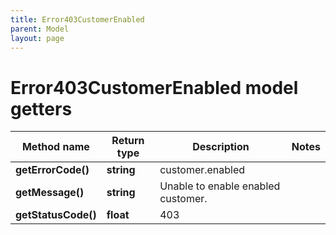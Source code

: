 ```yaml
---
title: Error403CustomerEnabled
parent: Model
layout: page
---
```


# Error403CustomerEnabled model getters

Method name | Return type | Description | Notes
------------ | ------------- | ------------- | -------------
**getErrorCode()** | **string** | customer.enabled |
**getMessage()** | **string** | Unable to enable enabled customer. |
**getStatusCode()** | **float** | 403 |

